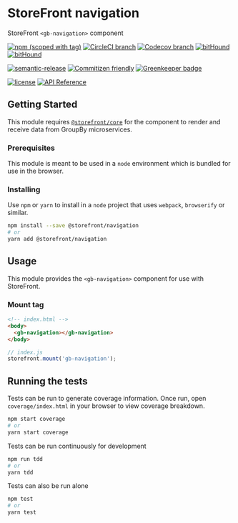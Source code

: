 # StoreFront navigation

StoreFront `<gb-navigation>` component

[![npm (scoped with tag)](https://img.shields.io/npm/v/@storefront/navigation.svg?style=flat-square)](https://www.npmjs.com/package/@storefront/navigation)
[![CircleCI branch](https://img.shields.io/circleci/project/github/groupby/storefront-navigation/master.svg?style=flat-square)](https://circleci.com/gh/groupby/storefront-navigation/tree/master)
[![Codecov branch](https://img.shields.io/codecov/c/github/groupby/storefront-navigation/master.svg?style=flat-square)](https://codecov.io/gh/groupby/storefront-navigation)
[![bitHound](https://img.shields.io/bithound/code/github/groupby/storefront-navigation.svg?style=flat-square)](https://www.bithound.io/github/groupby/storefront-navigation)
[![bitHound](https://img.shields.io/bithound/dependencies/github/groupby/storefront-navigation.svg?style=flat-square)](https://www.bithound.io/github/groupby/storefront-navigation)

[![semantic-release](https://img.shields.io/badge/%20%20%F0%9F%93%A6%F0%9F%9A%80-semantic--release-e10079.svg?style=flat-square)](https://github.com/semantic-release/semantic-release)
[![Commitizen friendly](https://img.shields.io/badge/commitizen-friendly-brightgreen.svg?style=flat-square)](http://commitizen.github.io/cz-cli/)
[![Greenkeeper badge](https://badges.greenkeeper.io/groupby/storefront-navigation.svg)](https://greenkeeper.io/)

[![license](https://img.shields.io/github/license/mashape/apistatus.svg?style=flat-square)](https://choosealicense.com/licenses/mit/)
[![API Reference](https://img.shields.io/badge/API_reference-latest-blue.svg?style=flat-square)](https://groupby.github.io/storefront-navigation/)

## Getting Started

This module requires [`@storefront/core`](https://www.npmjs.com/package/@storefront/core) for the component to render
and receive data from GroupBy microservices.

### Prerequisites

This module is meant to be used in a `node` environment which is bundled for use in the browser.

### Installing

Use `npm` or `yarn` to install in a `node` project that uses `webpack`, `browserify` or similar.

```sh
npm install --save @storefront/navigation
# or
yarn add @storefront/navigation
```

## Usage

This module provides the `<gb-navigation>` component for use with StoreFront.

### Mount tag

```html
<!-- index.html -->
<body>
  <gb-navigation></gb-navigation>
</body>
```

```js
// index.js
storefront.mount('gb-navigation');
```

## Running the tests

Tests can be run to generate coverage information.
Once run, open `coverage/index.html` in your browser to view coverage breakdown.

```sh
npm start coverage
# or
yarn start coverage
```

Tests can be run continuously for development

```sh
npm run tdd
# or
yarn tdd
```

Tests can also be run alone

```sh
npm test
# or
yarn test
```
